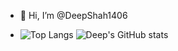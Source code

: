 - 👋 Hi, I’m @DeepShah1406

- ![Top Langs](https://github-readme-stats.vercel.app/api/top-langs/?username=DeepShah1406&layout=compact&theme=transparent&show_icons=true) ![Deep's GitHub stats](https://github-readme-stats.vercel.app/api?username=DeepShah1406&theme=transparent&show_icons=true&layout=compact)
<!---
DeepShah1406/DeepShah1406 is a ✨ special ✨ repository because its `README.md` (this file) appears on your GitHub profile.
You can click the Preview link to take a look at your changes.
--->
